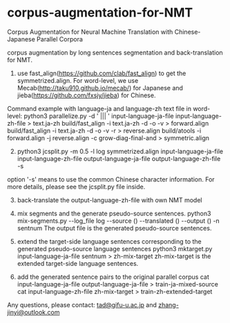 # corpus-augmentation-for-NMT
Corpus Augmentation for Neural Machine Translation with Chinese-Japanese Parallel Corpora

corpus augmentation by long sentences segmentation and back-translation for NMT.

1. use fast_align(https://github.com/clab/fast_align) to get the symmetrized.align.
For word-level, we use Mecab(http://taku910.github.io/mecab/) for Japanese and jieba(https://github.com/fxsjy/jieba) for Chinese.

Command example with language-ja and language-zh text file in word-level:
python3 parallelize.py -d ' ||| ' input-language-ja-file input-language-zh-file > text.ja-zh
build/fast_align -i text.ja-zh -d -o -v > forward.align
build/fast_align -i text.ja-zh -d -o -v -r > reverse.align
build/atools -i forward.align -j reverse.align -c grow-diag-final-and > symmetric.align

2. python3 jcsplit.py -m 0.5 -l log symmetrized.align input-language-ja-file input-language-zh-file output-language-ja-file output-language-zh-file -s

option '-s' means to use the common Chinese character information.
For more details, please see the jcsplit.py file inside.

3. back-translate the output-language-zh-file with own NMT model

4. mix segments and the generate pseudo-source sentences.
python3 mix-segments.py --log_file log --source () --translated () --output () -n sentnum
The output file is the generated pseudo-source sentences.

5. extend the target-side language sentences corresponding to the generated pseudo-source language sentences
python3 mktarget.py input-language-ja-file sentnum > zh-mix-target
zh-mix-target is the extended target-side language sentences.

6. add the generated sentence pairs to the original parallel corpus
cat input-language-ja-file output-language-ja-file > train-ja-mixed-source
cat input-language-zh-file zh-mix-target > train-zh-extended-target

Any questions, please contact:
tad@gifu-u.ac.jp and zhang-jinyi@outlook.com
